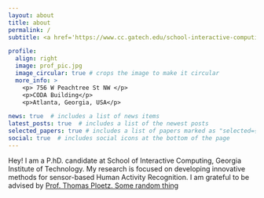 ```yaml
---
layout: about
title: about
permalink: /
subtitle: <a href='https://www.cc.gatech.edu/school-interactive-computing'>Georgia Tech</a>.  <a href='https://cba.gatech.edu/'>Computational Behavioural Analysis</a>.

profile:
  align: right
  image: prof_pic.jpg
  image_circular: true # crops the image to make it circular
  more_info: >
    <p> 756 W Peachtree St NW </p>
    <p>CODA Building</p>
    <p>Atlanta, Georgia, USA</p>

news: true  # includes a list of news items
latest_posts: true  # includes a list of the newest posts
selected_papers: true # includes a list of papers marked as "selected={true}"
social: true  # includes social icons at the bottom of the page
---
```


Hey! I am a P.hD. candidate at School of Interactive Computing, Georgia Institute of Technology.
My research is focused on developing innovative methods for sensor-based Human Activity Recognition. I am grateful to be advised by <a href='https://www.cc.gatech.edu/people/thomas-ploetz'>  Prof. Thomas Ploetz. Some random thing </a>